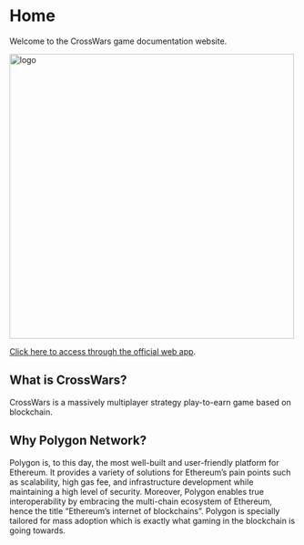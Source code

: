 # Home

Welcome to the CrossWars game documentation website.

<img src="../img/cwlogo.png" alt="logo" width="500"/>

[Click here to access through the official web app](https://crosswars.io/#/). 

## What is CrossWars?
CrossWars is a massively multiplayer strategy play-to-earn game based on blockchain.

## Why Polygon Network?

Polygon is, to this day, the most well-built and user-friendly platform for Ethereum. It provides a variety of solutions for Ethereum’s pain points such as scalability, high gas fee, and infrastructure development while maintaining a high level of security. Moreover, Polygon enables true interoperability by embracing the multi-chain ecosystem of Ethereum, hence the title “Ethereum’s internet of blockchains”. Polygon is specially tailored for mass adoption which is exactly what gaming in the blockchain is going towards. 
